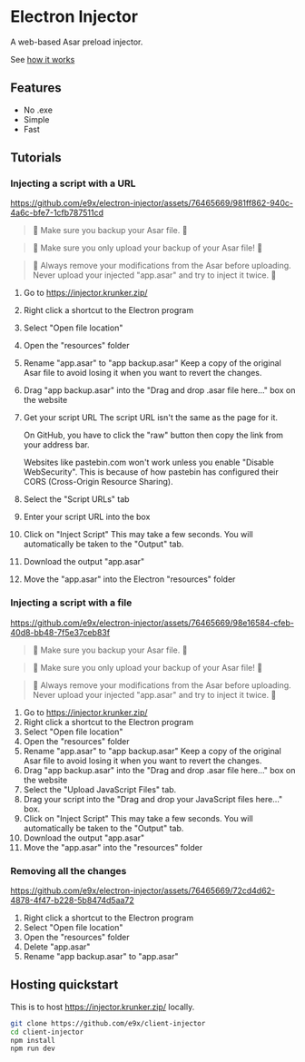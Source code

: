 # Electron Injector

A web-based Asar preload injector.

See [how it works](./How-it-works.md)

## Features

- No .exe
- Simple
- Fast

## Tutorials

### Injecting a script with a URL

https://github.com/e9x/electron-injector/assets/76465669/981ff862-940c-4a6c-bfe7-1cfb787511cd

> 🛑 Make sure you backup your Asar file. 🛑

> 🛑 Make sure you only upload your backup of your Asar file! 🛑

> 🛑 Always remove your modifications from the Asar before uploading. Never upload your injected "app.asar" and try to inject it twice. 🛑

1. Go to https://injector.krunker.zip/
2. Right click a shortcut to the Electron program
3. Select "Open file location"
4. Open the "resources" folder
5. Rename "app.asar" to "app backup.asar"
   Keep a copy of the original Asar file to avoid losing it when you want to revert the changes.
6. Drag "app backup.asar" into the "Drag and drop .asar file here..." box on the website
7. Get your script URL
   The script URL isn't the same as the page for it.

   On GitHub, you have to click the "raw" button then copy the link from your address bar.

   Websites like pastebin.com won't work unless you enable "Disable WebSecurity". This is because of how pastebin has configured their CORS (Cross-Origin Resource Sharing).

8. Select the "Script URLs" tab
9. Enter your script URL into the box
10. Click on "Inject Script"
    This may take a few seconds. You will automatically be taken to the "Output" tab.
11. Download the output "app.asar"
12. Move the "app.asar" into the Electron "resources" folder

### Injecting a script with a file

https://github.com/e9x/electron-injector/assets/76465669/98e16584-cfeb-40d8-bb48-7f5e37ceb83f

> 🛑 Make sure you backup your Asar file. 🛑

> 🛑 Make sure you only upload your backup of your Asar file! 🛑

> 🛑 Always remove your modifications from the Asar before uploading. Never upload your injected "app.asar" and try to inject it twice. 🛑

1. Go to https://injector.krunker.zip/
2. Right click a shortcut to the Electron program
3. Select "Open file location"
4. Open the "resources" folder
5. Rename "app.asar" to "app backup.asar"
   Keep a copy of the original Asar file to avoid losing it when you want to revert the changes.
6. Drag "app backup.asar" into the "Drag and drop .asar file here..." box on the website
7. Select the "Upload JavaScript Files" tab.
8. Drag your script into the "Drag and drop your JavaScript files here..." box.
9. Click on "Inject Script"
   This may take a few seconds. You will automatically be taken to the "Output" tab.
10. Download the output "app.asar"
11. Move the "app.asar" into the "resources" folder

### Removing all the changes

https://github.com/e9x/electron-injector/assets/76465669/72cd4d62-4878-4f47-b228-5b8474d5aa72

1. Right click a shortcut to the Electron program
2. Select "Open file location"
3. Open the "resources" folder
4. Delete "app.asar"
5. Rename "app backup.asar" to "app.asar"

## Hosting quickstart

This is to host https://injector.krunker.zip/ locally.

```sh
git clone https://github.com/e9x/client-injector
cd client-injector
npm install
npm run dev
```
